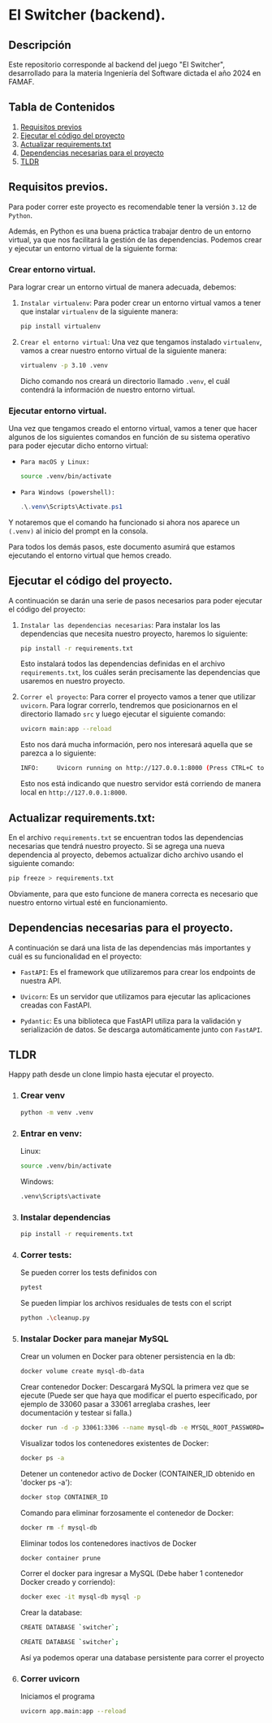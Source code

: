 # El Switcher (backend).

## Descripción

Este repositorio corresponde al backend del juego "El Switcher", desarrollado para la materia Ingeniería del Software dictada el año 2024 en FAMAF.

## Tabla de Contenidos

1. [Requisitos previos](#requisitos-previos)
2. [Ejecutar el código del proyecto](#ejecutar-el-código-del-proyecto)
3. [Actualizar requirements.txt](#actualizar-requirementstxt)
4. [Dependencias necesarias para el proyecto](#dependencias-necesarias-para-el-proyecto)
5. [TLDR](#TLDR)

## Requisitos previos.

Para poder correr este proyecto es recomendable tener la versión `3.12` de `Python`.

Además, en Python es una buena práctica trabajar dentro de un entorno virtual, ya que nos facilitará la gestión de las dependencias. Podemos crear y ejecutar un entorno virtual de la siguiente forma:

### Crear entorno virtual.

Para lograr crear un entorno virtual de manera adecuada, debemos:

1. `Instalar virtualenv`: Para poder crear un entorno virtual vamos a tener que instalar `virtualenv` de la siguiente manera:

    ```bash
    pip install virtualenv
    ```

2. `Crear el entorno virtual`: Una vez que tengamos instalado `virtualenv`, vamos a crear nuestro entorno virtual de la siguiente manera:

    ```bash
    virtualenv -p 3.10 .venv
    ```

    Dicho comando nos creará un directorio llamado `.venv`, el cuál contendrá la información de nuestro entorno virtual.

### Ejecutar entorno virtual.

Una vez que tengamos creado el entorno virtual, vamos a tener que hacer algunos de los siguientes comandos en función de su sistema operativo para poder ejecutar dicho entorno virtual:

- `Para macOS y Linux:`

  ```bash
  source .venv/bin/activate
  ```

- `Para Windows (powershell):`
  ```powershell
  .\.venv\Scripts\Activate.ps1
  ```

Y notaremos que el comando ha funcionado si ahora nos aparece un `(.venv)` al inicio del prompt en la consola.

Para todos los demás pasos, este documento asumirá que estamos ejecutando el entorno virtual que hemos creado.

## Ejecutar el código del proyecto.

A continuación se darán una serie de pasos necesarios para poder ejecutar el código del proyecto:

1. `Instalar las dependencias necesarias`: Para instalar los las dependencias que necesita nuestro proyecto, haremos lo siguiente:

    ```bash
    pip install -r requirements.txt
    ```

    Esto instalará todos las dependencias definidas en el archivo `requirements.txt`, los cuáles serán precisamente las dependencias que usaremos en nuestro proyecto.


2. `Correr el proyecto`: Para correr el proyecto vamos a tener que utilizar `uvicorn`. Para lograr correrlo, tendremos que posicionarnos en el directorio llamado `src` y luego ejecutar el siguiente comando:

    ```bash
    uvicorn main:app --reload
    ```

    Esto nos dará mucha información, pero nos interesará aquella que se parezca a lo siguiente:

    ```bash
    INFO:     Uvicorn running on http://127.0.0.1:8000 (Press CTRL+C to quit)
    ```

    Esto nos está indicando que nuestro servidor está corriendo de manera local en `http://127.0.0.1:8000`.


## Actualizar requirements.txt:

En el archivo `requirements.txt` se encuentran todos las dependencias necesarias que tendrá nuestro proyecto. Si se agrega una nueva dependencia al proyecto, debemos actualizar dicho archivo usando el siguiente comando: 

```bash
pip freeze > requirements.txt
```

Obviamente, para que esto funcione de manera correcta es necesario que nuestro entorno virtual esté en funcionamiento.

## Dependencias necesarias para el proyecto.

A continuación se dará una lista de las dependencias más importantes y cuál es su funcionalidad en el proyecto:

* `FastAPI`: Es el framework que utilizaremos para crear los endpoints de nuestra API.

* `Uvicorn`: Es un servidor que utilizamos para ejecutar las aplicaciones creadas con FastAPI.

* `Pydantic`: Es una biblioteca que FastAPI utiliza para la validación y serialización de datos. Se descarga automáticamente junto con `FastAPI`.

## TLDR
Happy path desde un clone limpio hasta ejecutar el proyecto.

1. ### Crear venv
    ```bash
    python -m venv .venv
    ```

2. ### Entrar en venv:
    Linux:
    ```bash
    source .venv/bin/activate
    ```
    Windows:
    ```bash
    .venv\Scripts\activate
    ```

3. ### Instalar dependencias
    ```bash
    pip install -r requirements.txt
    ```

4. ### Correr tests:
    Se pueden correr los tests definidos con
    ```bash
    pytest
    ```
    Se pueden limpiar los archivos residuales de tests con el script
    ```bash
    python .\cleanup.py
    ```

5. ### Instalar Docker para manejar MySQL

    Crear un volumen en Docker para obtener persistencia en la db:
    ```bash
    docker volume create mysql-db-data
    ```
    Crear contenedor Docker: Descargará MySQL la primera vez que se ejecute (Puede ser que haya que modificar el puerto especificado, por ejemplo de 33060 pasar a 33061 arreglaba crashes, leer documentación y testear si falla.)
    ```bash
    docker run -d -p 33061:3306 --name mysql-db -e MYSQL_ROOT_PASSWORD=secret --mount src=mysql-db-data,dst=/var/lib/mysql mysql
    ```
    Visualizar todos los contenedores existentes de Docker:
    ```bash
    docker ps -a
    ```
    Detener un contenedor activo de Docker (CONTAINER_ID obtenido en 'docker ps -a'):
    ```bash
    docker stop CONTAINER_ID
    ```
    Comando para eliminar forzosamente el contenedor de Docker:
    ```bash
    docker rm -f mysql-db
    ```

    Eliminar todos los contenedores inactivos de Docker
    ```bash
    docker container prune
    ```
    Correr el docker para ingresar a MySQL (Debe haber 1 contenedor Docker creado y corriendo):
    ```bash
    docker exec -it mysql-db mysql -p
    ```
    Crear la database:
    ```bash
    CREATE DATABASE `switcher`;
    ```
    ```bash
    CREATE DATABASE `switcher`;
    ```

    Así ya podemos operar una database persistente para correr el proyecto

6. ### Correr uvicorn
    Iniciamos el programa
    ```bash
    uvicorn app.main:app --reload
    ```